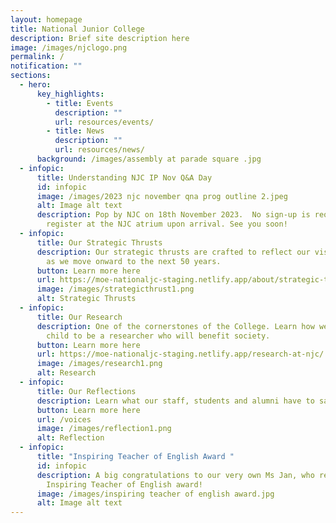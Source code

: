 ```yaml
---
layout: homepage
title: National Junior College
description: Brief site description here
image: /images/njclogo.png
permalink: /
notification: ""
sections:
  - hero:
      key_highlights:
        - title: Events
          description: ""
          url: resources/events/
        - title: News
          description: ""
          url: resources/news/
      background: /images/assembly at parade square .jpg
  - infopic:
      title: Understanding NJC IP Nov Q&A Day
      id: infopic
      image: /images/2023 njc november qna prog outline 2.jpeg
      alt: Image alt text
      description: Pop by NJC on 18th November 2023.  No sign-up is required. Please
        register at the NJC atrium upon arrival. See you soon!
  - infopic:
      title: Our Strategic Thrusts
      description: Our strategic thrusts are crafted to reflect our vision and mission
        as we move onward to the next 50 years.
      button: Learn more here
      url: https://moe-nationaljc-staging.netlify.app/about/strategic-thrusts
      image: /images/strategicthrust1.png
      alt: Strategic Thrusts
  - infopic:
      title: Our Research
      description: One of the cornerstones of the College. Learn how we nurture your
        child to be a researcher who will benefit society.
      button: Learn more here
      url: https://moe-nationaljc-staging.netlify.app/research-at-njc/
      image: /images/research1.png
      alt: Research
  - infopic:
      title: Our Reflections
      description: Learn what our staff, students and alumni have to say.
      button: Learn more here
      url: /voices
      image: /images/reflection1.png
      alt: Reflection
  - infopic:
      title: "Inspiring Teacher of English Award "
      id: infopic
      description: A big congratulations to our very own Ms Jan, who received the
        Inspiring Teacher of English award!
      image: /images/inspiring teacher of english award.jpg
      alt: Image alt text
---
```

